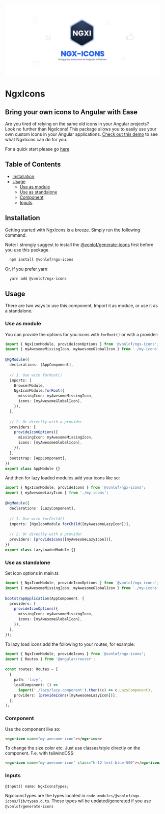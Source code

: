 ![Alt banner](https://raw.githubusercontent.com/vonlof/ngx-icons/main/banner.png 'NgxIcons')

# NgxIcons

## Bring your own icons to Angular with Ease

Are you tired of relying on the same old icons in your Angular projects? Look no further than NgxIcons! This package
allows you to easily use your own custom icons in your Angular applications.
[Check out this demo](https://vonlof.github.io/ngx-icons/) to see what NgxIcons can do for you.

For a quick start please go [here](https://github.com/vonlof/ngx-icons)

## Table of Contents

- [Installation](#installation)
- [Usage](#usage)
  - [Use as module](#use-as-module)
  - [Use as standalone](#use-as-standalone)
  - [Component](#component)
  - [Inputs](#inputs)

## Installation

Getting started with NgxIcons is a breeze. Simply run the following command:

Note: I strongly suggest to install the [@vonlof/generate-icons](https://github.com/vonlof/ngx-icons/blob/main/libs/generate-icons/README.md) first before you use this package.

```sh
  npm install @vonlof/ngx-icons
```

Or, if you prefer yarn:

```sh
  yarn add @vonlof/ngx-icons
```

## Usage

There are two ways to use this component, Import it as module, or use it as a standalone.

### Use as module

You can provide the options for you icons with `forRoot()` or with a provider:

```typescript
import { NgxIconModule, provideIconOptions } from '@vonlof/ngx-icons';
import { myAwesomeMissingIcon, myAwesomeGlobalIcon } from './my-icons';

@NgModule({
  declarations: [AppComponent],

  // 1. Use with forRoot()
  imports: [
    BrowserModule,
    NgxIconModule.forRoot({
      missingIcon: myAwesomeMissingIcon,
      icons: [myAwesomeGlobalIcon],
    }),
  ],

  // 2. Or directly with a provider
  providers: [
    provideIconOptions({
      missingIcon: myAwesomeMissingIcon,
      icons: [myAwesomeGlobalIcon],
    }),
  ],
  bootstrap: [AppComponent],
})
export class AppModule {}
```

And then for lazy loaded modules add your icons like so:

```typescript
import { NgxIconModule, provideIcons } from '@vonlof/ngx-icons';
import { myAwesomeLazyIcon } from './my-icons';

@NgModule({
  declarations: [LazyComponent],

  // 1. Use with forChild()
  imports: [NgxIconModule.forChild([myAwesomeLazyIcon])],

  // 2. Or directly with a provider
  providers: [provideIcons([myAwesomeLazyIcon])],
})
export class LazyLoadedModule {}
```

### Use as standalone

Set icon options in main.ts

```typescript
import { NgxIconModule, provideIconOptions } from '@vonlof/ngx-icons';
import { myAwesomeMissingIcon, myAwesomeGlobalIcon } from './my-icons';

bootstrapApplication(AppComponent, {
  providers: [
    provideIconOptions({
      missingIcon: myAwesomeMissingIcon,
      icons: [myAwesomeGlobalIcon],
    }),
  ],
});
```

To lazy load icons add the following to your routes, for example:

```typescript
import { NgxIconModule, provideIcons } from '@vonlof/ngx-icons';
import { Routes } from '@angular/router';

const routes: Routes = [
  {
    path: 'lazy',
    loadComponent: () =>
      import('./lazy/lazy.component').then((c) => c.LazyComponent),
    providers: [provideIcons([myAwesomeLazyIcon])],
  },
];
```

### Component

Use the component like so:

```html
<ngx-icon name="my-awesome-icon"></ngx-icon>
```

To change the size color etc. Just use classes/style directly on the component. F.e. with tailwindCSS:

```html
<ngx-icon name="my-awesome-icon" class="h-12 text-blue-500"></ngx-icon>
```

### Inputs

```
@Input() name: NgxIconsTypes;
```

NgxIconsTypes are the types located in `node_modules/@vonlof/ngx-icons/lib/types.d.ts`. These types wil be updated/generated if you use `@vonlof/generate-icons`
